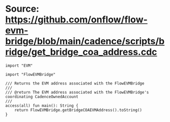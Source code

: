 # Source: https://github.com/onflow/flow-evm-bridge/blob/main/cadence/scripts/bridge/get_bridge_coa_address.cdc

```
import "EVM"

import "FlowEVMBridge"

/// Returns the EVM address associated with the FlowEVMBridge
///
/// @return The EVM address associated with the FlowEVMBridge's coordinating CadenceOwnedAccount
///
access(all) fun main(): String {
    return FlowEVMBridge.getBridgeCOAEVMAddress().toString()
}
```